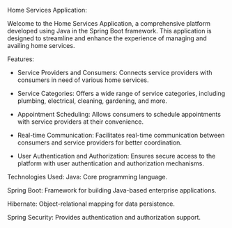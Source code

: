 Home Services Application:

Welcome to the Home Services Application, a comprehensive platform developed using Java in the Spring Boot framework. This application is designed to streamline and enhance the experience of managing and availing home services.

Features:
- Service Providers and Consumers: Connects service providers with consumers in need of various home services.

- Service Categories: Offers a wide range of service categories, including plumbing, electrical, cleaning, gardening, and more.

- Appointment Scheduling: Allows consumers to schedule appointments with service providers at their convenience.

- Real-time Communication: Facilitates real-time communication between consumers and service providers for better coordination.

- User Authentication and Authorization: Ensures secure access to the platform with user authentication and authorization mechanisms.

Technologies Used:
Java: Core programming language.

Spring Boot: Framework for building Java-based enterprise applications.

Hibernate: Object-relational mapping for data persistence.

Spring Security: Provides authentication and authorization support.



